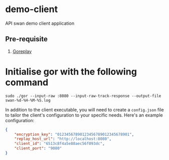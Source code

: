 # demo-client
API swan demo client application

## Pre-requisite
1. [Goreplay](https://github.com/buger/goreplay)

# Initialise gor with the following command
```
sudo ./gor --input-raw :8080 --input-raw-track-response --output-file swan-%d-%H-%M-%S.log
```

In addition to the client executable, you will need to create a `config.json` file to tailor the client's configuration to your specific needs. Here's an example configuration:

```json
{
    "encryption_key": "01234567890123456789012345678901",
    "replay_host_url": "http://localhost:8080",
    "client_id": "6513c8f4a5e88aec56f093dc",
    "client_port": "9080"
}
```
